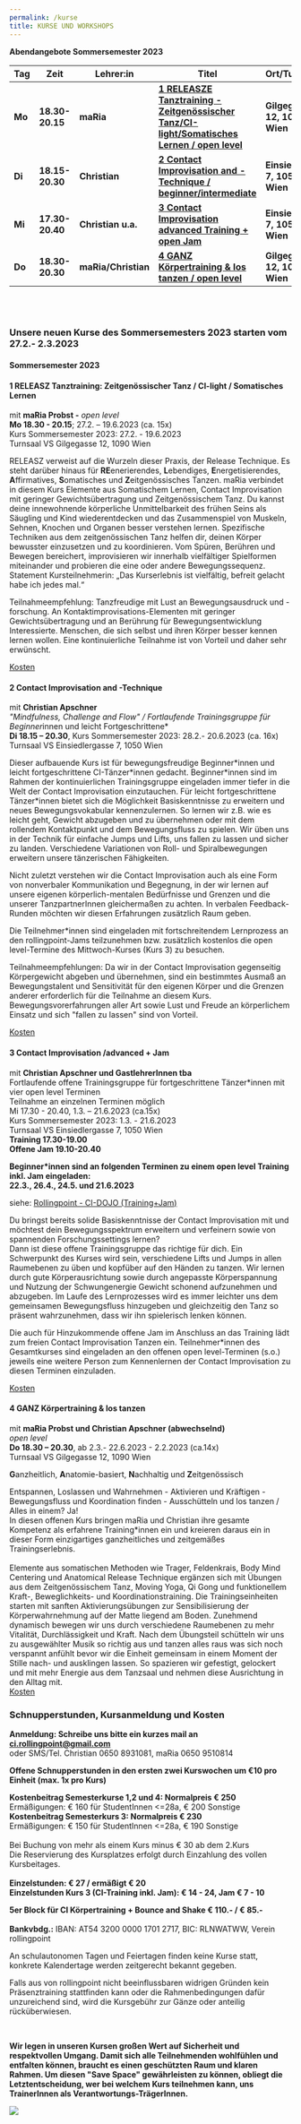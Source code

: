 ```yaml
---
permalink: /kurse
title: KURSE UND WORKSHOPS
---
```

**Abendangebote Sommersemester 2023**

| Tag    | Zeit            | Lehrer:in           | Titel                                                                                                | Ort/Turnsaal                  |
| ------ | --------------- | ------------------- | ---------------------------------------------------------------------------------------------------- | ----------------------------- |
| **Mo** | **18.30-20.15** | **maRia**           | **[ 1 RELEASZE Tanztraining - Zeitgenössischer Tanz/CI-light/Somatisches Lernen / open level](#mo)** | **Gilgegasse 12, 1090 Wien**  |
| **Di** | **18.15-20.30** | **Christian**       | **[2 Contact Improvisation and -Technique / beginner/intermediate](#di)**                            | **Einsiedlerg. 7, 1050 Wien** |
| **Mi** | **17.30-20.40** | **Christian u.a.**  | **[3 Contact Improvisation advanced Training + open Jam ](#mi)**                                     | **Einsiedlerg. 7, 1050 Wien** |
| **Do** | **18.30-20.30** | **maRia/Christian** | **[4 GANZ  Körpertraining & los tanzen / open level](#do)**                                          | **Gilgegasse 12, 1090 Wien**  |

\
&nbsp;

### Unsere neuen Kurse des Sommersemesters 2023 starten vom 27.2.- 2.3.2023

<div class="named-anchor" id="mo"></div>

#### Sommersemester 2023

#### 1 RELEASZ Tanztraining: Zeitgenössischer Tanz / CI-light / Somatisches Lernen

mit **maRia Probst -** *open level*\
**Mo 18.30 - 20.15**; 27.2. – 19.6.2023 (ca. 15x)\
Kurs Sommersemester 2023: 27.2. - 19.6.2023\
Turnsaal VS Gilgegasse 12, 1090 Wien

RELEASZ verweist auf die Wurzeln dieser Praxis, der Release Technique. Es steht darüber
hinaus für **RE**enerierendes, **L**ebendiges, **E**nergetisierendes, **A**ffirmatives, **S**omatisches und
**Z**eitgenössisches Tanzen. maRia verbindet in diesem Kurs Elemente aus
Somatischem Lernen, Contact Improvisation mit geringer Gewichtsübertragung und
Zeitgenössischem Tanz. Du kannst deine innewohnende körperliche Unmittelbarkeit des frühen Seins als Säugling und Kind wiederentdecken und das Zusammenspiel von Muskeln, Sehnen, Knochen und
Organen besser verstehen lernen. Spezifische Techniken aus dem zeitgenössischen Tanz
helfen dir, deinen Körper bewusster einzusetzen und zu koordinieren. Vom Spüren, Berühren und Bewegen bereichert, improvisieren wir innerhalb vielfältiger Spielformen miteinander und probieren die eine oder andere Bewegungssequenz.
Statement Kursteilnehmerin: „Das Kurserlebnis ist vielfältig, befreit gelacht habe ich jedes
mal.“ 

Teilnahmeempfehlung: Tanzfreudige mit Lust an Bewegungsausdruck und -forschung. An Kontaktimprovisations-Elementen mit geringer Gewichtsübertragung und an Berührung für Bewegungsentwicklung Interessierte. Menschen, die sich selbst und ihren Körper besser kennen lernen wollen. Eine kontinuierliche Teilnahme ist von Vorteil und daher sehr erwünscht.





[Kosten](#kosten)

<div class="named-anchor" id="di"></div>

#### 2 Contact Improvisation and -Technique

mit **Christian Apschner**\
*"Mindfulness, Challenge and Flow" / Fortlaufende Trainingsgruppe für Beginner*innen und leicht Fortgeschrittene*\
**Di 18.15 – 20.30**, Kurs Sommersemester 2023: 28.2.- 20.6.2023 (ca. 16x)\
Turnsaal VS Einsiedlergasse 7, 1050 Wien

Dieser aufbauende Kurs ist für bewegungsfreudige Beginner\*innen und leicht fortgeschrittene CI-Tänzer\*innen gedacht. Beginner\*innen sind im Rahmen der kontinuierlichen Trainingsgruppe eingeladen immer tiefer in die Welt der Contact Improvisation einzutauchen. Für leicht fortgeschrittene Tänzer\*innen bietet sich die Möglichkeit Basiskenntnisse zu erweitern und neues Bewegungsvokabular kennenzulernen. So lernen wir z.B. wie es leicht geht, Gewicht abzugeben und zu übernehmen oder mit dem rollendem Kontaktpunkt und dem Bewegungsfluss zu spielen. Wir üben uns in der Technik für einfache Jumps und Lifts, uns fallen zu lassen und sicher zu landen. Verschiedene Variationen von Roll- und Spiralbewegungen erweitern unsere tänzerischen Fähigkeiten.

Nicht zuletzt verstehen wir die Contact Improvisation auch als eine Form von nonverbaler Kommunikation und Begegnung, in der wir lernen auf unsere eigenen körperlich-mentalen Bedürfnisse und Grenzen und die unserer TanzpartnerInnen gleichermaßen zu achten. In verbalen Feedback-Runden möchten wir diesen Erfahrungen zusätzlich Raum geben.

Die Teilnehmer*innen sind eingeladen mit fortschreitendem Lernprozess an den rollingpoint-Jams teilzunehmen bzw. zusätzlich kostenlos die open level-Termine des Mittwoch-Kurses (Kurs 3) zu besuchen.

Teilnahmeempfehlungen: Da wir in der Contact Improvisation gegenseitig Körpergewicht abgeben und übernehmen, sind ein bestimmtes Ausmaß an Bewegungstalent und Sensitivität für den eigenen Körper und die Grenzen anderer erforderlich für die Teilnahme an diesem Kurs. Bewegungsvorerfahrungen aller Art sowie Lust und Freude an körperlichem Einsatz und sich "fallen zu lassen" sind von Vorteil.

[Kosten](#kosten)

<div class="named-anchor" id="mi"></div>

#### **3 Contact Improvisation /advanced + Jam**

mit **Christian Apschner und GastlehrerInnen tba**\
Fortlaufende offene Trainingsgruppe für fortgeschrittene Tänzer*innen mit vier open level Terminen\
Teilnahme an einzelnen Terminen möglich\
Mi 17.30 - 20.40, 1.3. – 21.6.2023 (ca.15x)\
Kurs Sommersemester 2023: 1.3. - 21.6.2023\
Turnsaal VS Einsiedlergasse 7, 1050 Wien\
**Training 17.30-19.00**\
**Offene Jam 19.10-20.40**

**Beginner*innen sind an folgenden Terminen zu einem open level Training inkl. Jam eingeladen:**\
**22.3., 26.4., 24.5. und 21.6.2023**

siehe: [Rollingpoint - CI-DOJO (Training+Jam)](/dojo)

Du bringst bereits solide Basiskenntnisse der Contact Improvisation mit und möchtest dein Bewegungsspektrum erweitern und verfeinern sowie von spannenden Forschungssettings lernen?\
Dann ist diese offene Trainingsgruppe das richtige für dich. Ein Schwerpunkt des Kurses wird sein, verschiedene Lifts und Jumps in allen Raumebenen zu üben und kopfüber auf den Händen zu tanzen. Wir lernen durch gute Körperausrichtung sowie durch angepasste Körperspannung und Nutzung der Schwungenergie Gewicht schonend aufzunehmen und abzugeben. Im Laufe des Lernprozesses wird es immer leichter uns dem gemeinsamen Bewegungsfluss hinzugeben und gleichzeitig den Tanz so präsent wahrzunehmen, dass wir ihn spielerisch lenken können.

Die auch für Hinzukommende offene Jam im Anschluss an das Training lädt zum freien Contact Improvisation Tanzen ein. Teilnehmer*innen des Gesamtkurses sind eingeladen an den offenen open level-Terminen (s.o.) jeweils eine weitere Person zum Kennenlernen der Contact Improvisation zu diesen Terminen einzuladen.

[Kosten](#kosten)

<div class="named-anchor" id="do"></div>

#### 4  GANZ Körpertraining & los tanzen

mit **maRia Probst und Christian Apschner (abwechselnd)**\
*open level*\
**Do 18.30 – 20.30**, ab 2.3.- 22.6.2023 - 2.2.2023 (ca.14x)\
Turnsaal VS Gilgegasse 12, 1090 Wien

**G**anzheitlich, **A**natomie-basiert, **N**achhaltig und **Z**eitgenössisch

Entspannen, Loslassen und Wahrnehmen - Aktivieren und Kräftigen - Bewegungsfluss und Koordination finden - Ausschütteln und los tanzen / Alles in einem? Ja!\
In diesen offenen Kurs bringen maRia und Christian ihre gesamte Kompetenz als erfahrene Training*innen ein und kreieren daraus ein in dieser Form einzigartiges ganzheitliches und zeitgemäßes Trainingserlebnis.\
\
Elemente aus somatischen Methoden wie Trager, Feldenkrais, Body Mind Centering und Anatomical Release Technique ergänzen sich mit Übungen aus dem Zeitgenössischem Tanz, Moving Yoga, Qi Gong und funktionellem Kraft-, Beweglichkeits- und Koordinationstraining. Die Trainingseinheiten starten mit sanften Aktivierungsübungen zur Sensibilisierung der Körperwahrnehmung auf der Matte liegend am Boden. Zunehmend dynamisch bewegen wir uns durch verschiedene Raumebenen zu mehr Vitalität, Durchlässigkeit und Kraft. Nach dem Übungsteil schütteln wir uns zu ausgewählter Musik so richtig aus und tanzen alles raus was sich noch verspannt anfühlt bevor wir die Einheit gemeinsam in einem Moment der Stille nach- und ausklingen lassen. So spazieren wir gefestigt, gelockert und mit mehr Energie aus dem Tanzsaal und nehmen diese Ausrichtung in den Alltag mit.\
[Kosten](#kosten)

<div class="named-anchor" id="kosten"></div>

### Schnupperstunden, Kursanmeldung und Kosten

**Anmeldung: Schreibe uns bitte ein kurzes mail an ci.rollingpoint@gmail.com**\
oder SMS/Tel. Christian 0650 8931081, maRia 0650 9510814

**Offene Schnupperstunden in den ersten zwei Kurswochen um €10 pro Einheit (max. 1x pro Kurs)**

**Kostenbeitrag Semesterkurse 1,2 und 4: Normalpreis € 250**\
Ermäßigungen: € 160 für StudentInnen <=28a, € 200 Sonstige\
**Kostenbeitrag Semesterkurs 3: Normalpreis € 230**\
Ermäßigungen: € 150 für StudentInnen <=28a, € 190 Sonstige\
\
Bei Buchung von mehr als einem Kurs minus € 30 ab dem 2.Kurs\
Die Reservierung des Kursplatzes erfolgt durch Einzahlung des vollen Kursbeitages.\
\
**Einzelstunden: € 27 / ermäßigt € 20**\
**Einzelstunden Kurs 3 (CI-Training inkl. Jam): € 14 - 24, Jam € 7 - 10**

**5﻿er Block für CI Körpertraining + Bounce and Shake € 110.- / € 85.-**\
\
**Bankvbdg.:** IBAN: AT54 3200 0000 1701 2717, BIC: RLNWATWW, Verein rollingpoint

An schulautonomen Tagen und Feiertagen finden keine Kurse statt, konkrete Kalendertage werden zeitgerecht bekannt gegeben.

Falls aus von rollingpoint nicht beeinflussbaren widrigen Gründen kein Präsenztraining stattfinden kann oder die Rahmenbedingungen dafür unzureichend sind, wird die Kursgebühr zur Gänze oder anteilig rücküberwiesen.

&nbsp;

**Wir legen in unseren Kursen großen Wert auf Sicherheit und respektvollen Umgang. Damit sich alle Teilnehmenden wohlfühlen und entfalten können, braucht es einen geschützten Raum und klaren Rahmen. Um diesen "Save Space" gewährleisten zu können, obliegt die Letztentscheidung, wer bei welchem Kurs teilnehmen kann, uns TrainerInnen als Verantwortungs-TrägerInnen.**

![](/assets/uploads/img_0197.jpg)